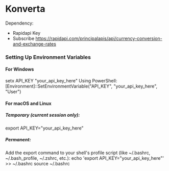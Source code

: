# Konverta

Dependency:
- Rapidapi Key
- Subscribe https://rapidapi.com/principalapis/api/currency-conversion-and-exchange-rates

### Setting Up Environment Variables
#### For Windows
setx API_KEY "your_api_key_here"
Using PowerShell:
[Environment]::SetEnvironmentVariable("API_KEY", "your_api_key_here", "User")

#### For macOS and Linux
##### Temporary (current session only):
export API_KEY="your_api_key_here"

##### Permanent:
Add the export command to your shell's profile script (like ~/.bashrc, ~/.bash_profile, ~/.zshrc, etc.):
echo 'export API_KEY="your_api_key_here"' >> ~/.bashrc
source ~/.bashrc